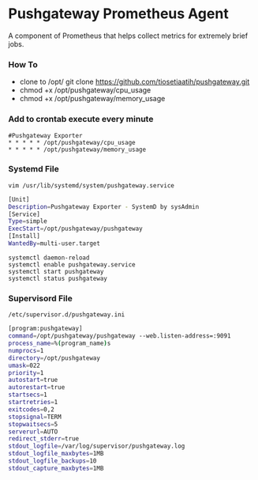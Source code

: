 # Pushgateway Prometheus Agent
A component of Prometheus that helps collect metrics for extremely brief jobs.

### How To

- clone to /opt/
  git clone https://github.com/tiosetiaatih/pushgateway.git
- chmod +x /opt/pushgateway/cpu_usage
- chmod +x /opt/pushgateway/memory_usage

### Add to crontab execute every minute
```
#Pushgateway Exporter
* * * * * /opt/pushgateway/cpu_usage
* * * * * /opt/pushgateway/memory_usage
```


### Systemd File

```
vim /usr/lib/systemd/system/pushgateway.service 
```

```sh
[Unit]
Description=Pushgateway Exporter - SystemD by sysAdmin
[Service]
Type=simple
ExecStart=/opt/pushgateway/pushgateway
[Install]
WantedBy=multi-user.target
```
```
systemctl daemon-reload
systemctl enable pushgateway.service
systemctl start pushgateway
systemctl status pushgateway
```

### Supervisord File
```
/etc/supervisor.d/pushgateway.ini
```

```sh
[program:pushgateway]
command=/opt/pushgateway/pushgateway --web.listen-address=:9091
process_name=%(program_name)s
numprocs=1
directory=/opt/pushgateway
umask=022
priority=1
autostart=true
autorestart=true
startsecs=1
startretries=1
exitcodes=0,2
stopsignal=TERM
stopwaitsecs=5
serverurl=AUTO
redirect_stderr=true
stdout_logfile=/var/log/supervisor/pushgateway.log
stdout_logfile_maxbytes=1MB
stdout_logfile_backups=10
stdout_capture_maxbytes=1MB
```
